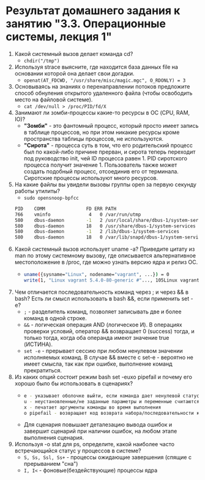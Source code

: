 # Результат домашнего задания к занятию "3.3. Операционные системы, лекция 1"
1. Какой системный вызов делает команда cd?
    * `chdir("/tmp")`
2. Используя strace выясните, где находится база данных file на основании которой она делает свои догадки.
    * `openat(AT_FDCWD, "/usr/share/misc/magic.mgc", O_RDONLY) = 3`
3. Основываясь на знаниях о перенаправлении потоков предложите способ обнуления открытого удаленного файла (чтобы освободить место на файловой системе).
    * `cat /dev/null > /proc/PID/fd/X`
4. Занимают ли зомби-процессы какие-то ресурсы в ОС (CPU, RAM, IO)?
    * **"Зомби"** - это фантомный процесс, который просто имеет запись в таблице процессов, но при этом никакие ресурсы кроме пространства таблицы процессов, не используются.
    *  **"Сирота"** - процесса суть в том, что его родительский процесс был по какой-либо причине прерван, и сирота теперь переходит под руководство init, чей ID процесса равен 1. PID сиротского процесса получит значение 1. Пользователь также может создать подобный процесс, отсоединив его от терминала. Сиротские процессы используют много ресурсов.
5. На какие файлы вы увидели вызовы группы open за первую секунду работы утилиты?
    * `sudo opensnoop-bpfcc`  
    ```bash
    PID    COMM               FD ERR PATH
    766    vminfo              4   0 /var/run/utmp
    580    dbus-daemon        -1   2 /usr/local/share/dbus-1/system-services
    580    dbus-daemon        18   0 /usr/share/dbus-1/system-services
    580    dbus-daemon        -1   2 /lib/dbus-1/system-services
    580    dbus-daemon        18   0 /var/lib/snapd/dbus-1/system-services/
    ```
6. Какой системный вызов использует uname -a? Приведите цитату из man по этому системному вызову, где описывается альтернативное местоположение в /proc, где можно узнать версию ядра и релиз ОС.
    * ```bash
      uname({sysname="Linux", nodename="vagrant", ...}) = 0    
      write(1, "Linux vagrant 5.4.0-80-generic #"..., 105Linux vagrant 5.4.0-80-generic #90-Ubuntu SMP Fri Jul 9 22:49:44 UTC 2021 x86_64 x86_64 x86_64 GNU/Linux) = 105
      ```    
7. Чем отличается последовательность команд через ; и через && в bash? Есть ли смысл использовать в bash &&, если применить set -e?
    * `;` - разделитель команд, позволяет записывать две и более команд в одной строке.
    * `&&` - логическая операция AND (логическое И). В операциях проверки условий, оператор && возвращает 0 (success) тогда, и только тогда, когда оба операнда имеют значение true (ИСТИНА).
    * `set -e` - прерывает сессию при любом ненулевом значении исполняемых команд. В случае &&  вместе с set-e - вероятно не имеет смысла, так как при ошибке, выполнение команд прекратиться. 
8. Из каких опций состоит режим bash set -euxo pipefail и почему его хорошо было бы использовать в сценариях?
    * ```bash
      e - указывает оболочке выйти, если команда дает ненулевой статус выхода
      u - неустановленные/не заданные параметры и переменные считаются как ошибки
      x - печатает аргументы команды во время выполнения
      o pipefail - возвращает код возврата набора/последовательности команд, ненулевой при последней команды или 0 для успешного выполнения команд.
      ```
    * Для сценария повышает деталезацию вывода ошибок и завершит сценарий при наличии ошибок, на любом этапе выполнения сценария.
9. Используя -o stat для ps, определите, какой наиболее часто встречающийся статус у процессов в системе?
    * `S, Ss, Ssl, Ss+` - процессы ожидающие завершения (спящие с прерыванием "сна")
    * `I, I<` - фоновые(бездействующие) процессы ядра